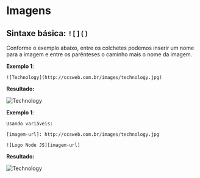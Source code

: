 # **Imagens**

## **Sintaxe básica**: `![]()`

Conforme o exemplo abaixo, entre os colchetes podemos inserir um nome para a imagem e entre os parênteses o caminho mais o nome da imagem.

**Exemplo 1**:

    ![Technology](http://ccsweb.com.br/images/technology.jpg)

**Resultado:**

![Technology](http://ccsweb.com.br/images/technology.jpg)

**Exemplo 1**:

    Usando variáveis:

    [imagem-url]: http://ccsweb.com.br/images/technology.jpg

    ![Logo Node JS][imagem-url]

**Resultado:**

[imagem-url]: http://ccsweb.com.br/images/technology.jpg

![Technology][imagem-url]